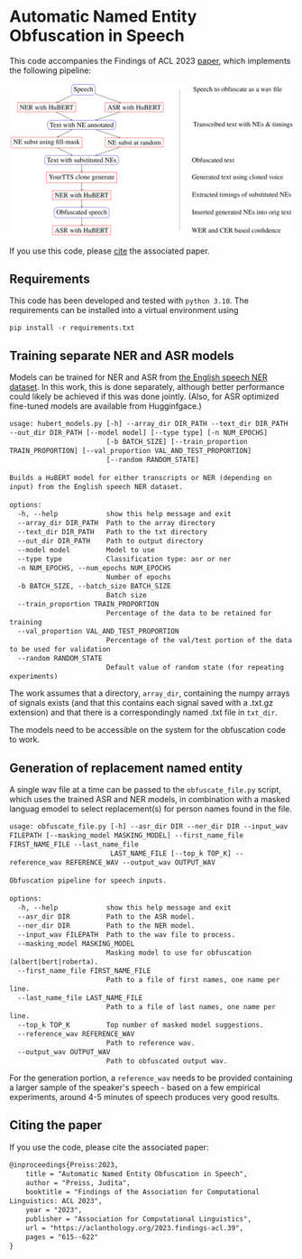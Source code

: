 # Automatic Named Entity Obfuscation in Speech

This code accompanies the Findings of ACL 2023 [paper](https://aclanthology.org/2023.findings-acl.39), which implements the following pipeline:

![pipeline](images/pipeline.png)

If you use this code, please [cite](citing-the-paper) the associated paper.

## Requirements

This code has been developed and tested with `python 3.10`. The requirements can be installed into a virtual environment using

```
pip install -r requirements.txt
```

## Training separate NER and ASR models

Models can be trained for NER and ASR from [the English speech NER dataset](https://www.isca-speech.org/archive_v0/Interspeech_2020/pdfs/2482.pdf). In this work, this is done separately, although better performance could likely be achieved if this was done jointly. (Also, for ASR optimized fine-tuned models are available from Hugginfgace.)

```
usage: hubert_models.py [-h] --array_dir DIR_PATH --text_dir DIR_PATH --out_dir DIR_PATH [--model model] [--type type] [-n NUM_EPOCHS]
                        [-b BATCH_SIZE] [--train_proportion TRAIN_PROPORTION] [--val_proportion VAL_AND_TEST_PROPORTION]
                        [--random RANDOM_STATE]

Builds a HuBERT model for either transcripts or NER (depending on input) from the English speech NER dataset.

options:
  -h, --help            show this help message and exit
  --array_dir DIR_PATH  Path to the array directory
  --text_dir DIR_PATH   Path to the txt directory
  --out_dir DIR_PATH    Path to output directory
  --model model         Model to use
  --type type           Classification type: asr or ner
  -n NUM_EPOCHS, --num_epochs NUM_EPOCHS
                        Number of epochs
  -b BATCH_SIZE, --batch_size BATCH_SIZE
                        Batch size
  --train_proportion TRAIN_PROPORTION
                        Percentage of the data to be retained for training
  --val_proportion VAL_AND_TEST_PROPORTION
                        Percentage of the val/test portion of the data to be used for validation
  --random RANDOM_STATE
                        Default value of random state (for repeating experiments)
```

The work assumes that a directory, `array_dir`, containing the numpy arrays of signals exists (and that this contains each signal saved with a .txt.gz extension) and that there is a correspondingly named .txt file in `txt_dir`.

The models need to be accessible on the system for the obfuscation code to work.

## Generation of replacement named entity

A single wav file at a time can be passed to the `obfuscate_file.py` script, which uses the trained ASR and NER models, in combination with a masked languag emodel to select replacement(s) for person names found in the file. 

```
usage: obfuscate_file.py [-h] --asr_dir DIR --ner_dir DIR --input_wav FILEPATH [--masking_model MASKING_MODEL] --first_name_file FIRST_NAME_FILE --last_name_file
                         LAST_NAME_FILE [--top_k TOP_K] --reference_wav REFERENCE_WAV --output_wav OUTPUT_WAV

Obfuscation pipeline for speech inputs.

options:
  -h, --help            show this help message and exit
  --asr_dir DIR         Path to the ASR model.
  --ner_dir DIR         Path to the NER model.
  --input_wav FILEPATH  Path to the wav file to process.
  --masking_model MASKING_MODEL
                        Masking model to use for obfuscation (albert|bert|roberta).
  --first_name_file FIRST_NAME_FILE
                        Path to a file of first names, one name per line.
  --last_name_file LAST_NAME_FILE
                        Path to a file of last names, one name per line.
  --top_k TOP_K         Top number of masked model suggestions.
  --reference_wav REFERENCE_WAV
                        Path to reference wav.
  --output_wav OUTPUT_WAV
                        Path to obfuscated output wav.
```

For the generation portion, a `reference_wav` needs to be provided containing a larger sample of the speaker's speech - based on a few empirical experiments, around 4-5 minutes of speech produces very good results.

## Citing the paper

If you use the code, please cite the associated paper:

```
@inproceedings{Preiss:2023,
    title = "Automatic Named Entity Obfuscation in Speech",
    author = "Preiss, Judita",
    booktitle = "Findings of the Association for Computational Linguistics: ACL 2023",
    year = "2023",
    publisher = "Association for Computational Linguistics",
    url = "https://aclanthology.org/2023.findings-acl.39",
    pages = "615--622"
}
```